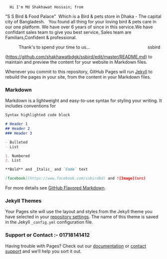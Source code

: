       Hi I'm Md Shakhawat Hossain; from
  "S S Bird & Food Palace"  Which is a Bird & pets store in Dhaka - The capital city of Bangladesh.
  You found all thing for your loving bird & pets care in our one platform. We have over 6 years of since in this service.We have confidant sales team to give you best service, Sales team are Familiars,Confident & professional.


           Thank's to spend your time to us...
                                              ssbird


(https://github.com/shakhawatbdgk/ssbird/edit/master/README.md) to maintain and preview the content for your website in Markdown files.

Whenever you commit to this repository, GitHub Pages will run [Jekyll](https://jekyllrb.com/) to rebuild the pages in your site, from the content in your Markdown files.

### Markdown

Markdown is a lightweight and easy-to-use syntax for styling your writing. It includes conventions for

```markdown
Syntax highlighted code block

# Header 1
## Header 2
### Header 3

- Bulleted
- List

1. Numbered
2. List

**Bold** and _Italic_ and `Code` text

[facebook](https://www.facebook.com/ssbirdbd) and ![Image](src)
```

For more details see [GitHub Flavored Markdown](https://guides.github.com/features/mastering-markdown/).

### Jekyll Themes

Your Pages site will use the layout and styles from the Jekyll theme you have selected in your [repository settings](https://github.com/shakhawatbdgk/ssbird/settings). The name of this theme is saved in the Jekyll `_config.yml` configuration file.

### Support or Contact :- 01718141412

Having trouble with Pages? Check out our [documentation](https://docs.github.com/categories/github-pages-basics/) or [contact support](https://github.com/contact) and we’ll help you sort it out.
